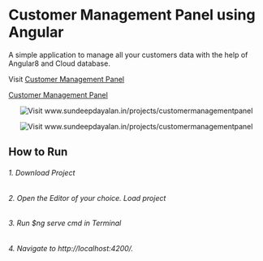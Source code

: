 # Customer Management Panel using Angular
<h7>A simple application to manage all your customers data with the help of Angular8 and Cloud database.</h7>
<p>Visit  <a href="www.sundeepdayalan.in/projects/customermanagementpanel" target="_blank" rel="noopener noreferrer">Customer Management Panel</a></p>

 <a href="www.sundeepdayalan.in/projects/customermanagementpanel" target="_blank" rel="noopener noreferrer">Customer Management Panel</a>

<p align="center">
  <img src="https://firebasestorage.googleapis.com/v0/b/customermanagement-9b8a9.appspot.com/o/Screenshots%2FGroup%2015.png?alt=media&token=314f861f-5d74-48e3-8c6c-0998cc03f130"  title="Visit www.sundeepdayalan.in/projects/customermanagementpanel">
</p>

<p align="center">
  <img src="https://firebasestorage.googleapis.com/v0/b/customermanagement-9b8a9.appspot.com/o/Screenshots%2FGroup%2014.png?alt=media&token=162a6667-1c47-4080-adf5-8d10e8aa4a42"  title="Visit www.sundeepdayalan.in/projects/customermanagementpanel">
</p>


## How to Run
<h6>1. Download Project</h6>
<h6>2. Open the Editor of your choice. Load project</h6>
<h6>3. Run $ng serve cmd in Terminal</h6>
<h6>4. Navigate to http://localhost:4200/.</h6>

